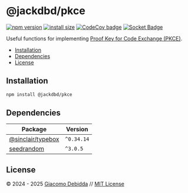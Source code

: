 # @jackdbd/pkce

[![npm version](https://badge.fury.io/js/@jackdbd%2Fpkce.svg)](https://badge.fury.io/js/@jackdbd%2Fpkce)
[![install size](https://packagephobia.com/badge?p=@jackdbd/pkce)](https://packagephobia.com/result?p=@jackdbd/pkce)
[![CodeCov badge](https://codecov.io/gh/jackdbd/rapido/graph/badge.svg?token=BpFF8tmBYS)](https://app.codecov.io/gh/jackdbd/rapido?flags%5B0%5D=pkce)
[![Socket Badge](https://socket.dev/api/badge/npm/package/@jackdbd/pkce)](https://socket.dev/npm/package/@jackdbd/pkce)

Useful functions for implementing [Proof Key for Code Exchange (PKCE)](https://datatracker.ietf.org/doc/html/rfc7636).

- [Installation](#installation)
- [Dependencies](#dependencies)
- [License](#license)

## Installation

```sh
npm install @jackdbd/pkce
```

## Dependencies

| Package | Version |
|---|---|
| [@sinclair/typebox](https://www.npmjs.com/package/@sinclair/typebox) | `^0.34.14` |
| [seedrandom](https://www.npmjs.com/package/seedrandom) | `^3.0.5` |

## License

&copy; 2024 - 2025 [Giacomo Debidda](https://www.giacomodebidda.com/) // [MIT License](https://spdx.org/licenses/MIT.html)
